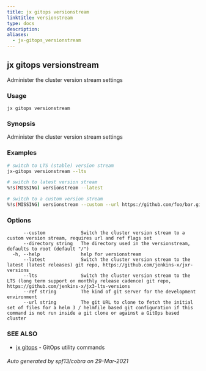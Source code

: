 ```yaml
---
title: jx gitops versionstream
linktitle: versionstream
type: docs
description: 
aliases:
  - jx-gitops_versionstream
---
```


## jx gitops versionstream

Administer the cluster version stream settings

### Usage

```
jx gitops versionstream
```

### Synopsis

Administer the cluster version stream settings

### Examples

  ```bash
  # switch to LTS (stable) version stream
  jx-gitops versionstream --lts
  
  # switch to latest version stream
  %!s(MISSING) versionstream --latest
  
  # switch to a custom version stream
  %!s(MISSING) versionstream --custom --url https://github.com/foo/bar.git --ref main

  ```
### Options

```
      --custom             Switch the cluster version stream to a custom version stream, requires url and ref flags set
      --directory string   The directory used in the versionstream, defaults to root (default "/")
  -h, --help               help for versionstream
      --latest             Switch the cluster version stream to the latest (latest releases) git repo, https://github.com/jenkins-x/jxr-versions
      --lts                Switch the cluster version stream to the LTS (long term support on monthly release cadence) git repo, https://github.com/jenkins-x/jx3-lts-versions
      --ref string         The kind of git server for the development environment
      --url string         The git URL to clone to fetch the initial set of files for a helm 3 / helmfile based git configuration if this command is not run inside a git clone or against a GitOps based cluster
```

### SEE ALSO

* [jx gitops](..)	 - GitOps utility commands

###### Auto generated by spf13/cobra on 29-Mar-2021
